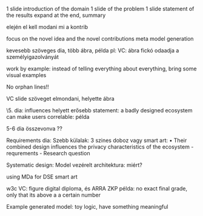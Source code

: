 1 slide introduction of the domain
1 slide of the problem 
1 slide statement of the results
expand
at the end, summary

elején el kell modani mi a kontrib 

focus on the novel idea and the novel contributions
meta model
generation

kevesebb szöveges dia, több ábra, példa
pl: VC: ábra fickó odaadja a személyigazolványát 

work by example: instead of telling everything about everything, bring some visual examples

No orphan lines!!




VC slide szöveget elmondani, helyette ábra

\5. dia: influences helyett erősebb statement: a badly designed ecosystem can make users correlable: példa

5-6 dia összevonva ??

Requirements dia: Szebb külalak: 3 szines doboz vagy smart art: 
		• Their combined design influences the privacy characteristics of the ecosystem
		- requrements
		- Research question

Systematic design:
	Model vezérelt architektura: miért?

using MDa for DSE
	smart art 




w3c VC: figure digital diploma, és ARRA ZKP példa: no exact final grade, only that its above a a certain number

Example generated model: toy logic, have something meaningful